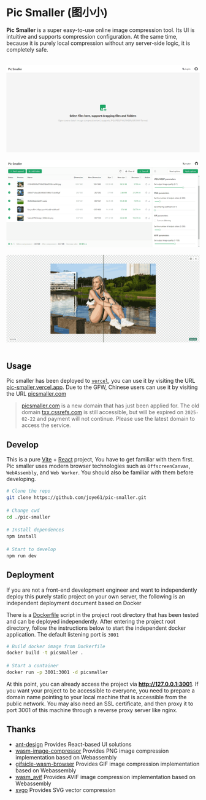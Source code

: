 # Pic Smaller (图小小)

**Pic Smaller** is a super easy-to-use online image compression tool. Its UI is intuitive and supports compression configuration. At the same time, because it is purely local compression without any server-side logic, it is completely safe.

<br/>

<div><img src="./docs/demo1.png"></div>
<br/>
<div><img src="./docs/demo2.png"></div>
<br/>
<div><img src="./docs/demo3.png"></div>

<br/>

## Usage

Pic smaller has been deployed to [`vercel`](https://vercel.com/), you can use it by visiting the URL [pic-smaller.vercel.app](https://pic-smaller.vercel.app). Due to the GFW, Chinese users can use it by visiting the URL [picsmaller.com](https://picsmaller.com/)

> [picsmaller.com](https://picsmaller.com/) is a new domain that has just been applied for. The old domain [txx.cssrefs.com](https://txx.cssrefs.com/) is still accessible, but will be expired on `2025-02-22` and payment will not continue. Please use the latest domain to access the service.

## Develop

This is a pure [Vite](https://vitejs.dev/) + [React](https://react.dev/) project, You have to get familiar with them first. Pic smaller uses modern browser technologies such as `OffscreenCanvas`, `WebAssembly`, and `Web Worker`. You should also be familiar with them before developing.

```bash
# Clone the repo
git clone https://github.com/joye61/pic-smaller.git

# Change cwd
cd ./pic-smaller

# Install dependences
npm install

# Start to develop
npm run dev
```

## Deployment

If you are not a front-end development engineer and want to independently deploy this purely static project on your own server, the following is an independent deployment document based on Docker


There is a [Dockerfile](./Dockerfile) script in the project root directory that has been tested and can be deployed independently. After entering the project root directory, follow the instructions below to start the independent docker application. The default listening port is `3001`


```bash
# Build docker image from Dockerfile
docker build -t picsmaller .

# Start a container
docker run -p 3001:3001 -d picsmaller
```

At this point, you can already access the project via **http://127.0.0.1:3001**. If you want your project to be accessible to everyone, you need to prepare a domain name pointing to your local machine that is accessible from the public network. You may also need an SSL certificate, and then proxy it to port 3001 of this machine through a reverse proxy server like nginx. 


## Thanks

- [ant-design](https://github.com/ant-design/ant-design) Provides React-based UI solutions
- [wasm-image-compressor](https://github.com/antelle/wasm-image-compressor) Provides PNG image compression implementation based on Webassembly
- [gifsicle-wasm-browser](https://github.com/renzhezhilu/gifsicle-wasm-browser) Provides GIF image compression implementation based on Webassembly
- [wasm_avif](https://github.com/packurl/wasm_avif) Provides AVIF image compression implementation based on Webassembly
- [svgo](https://github.com/svg/svgo) Provides SVG vector compression

